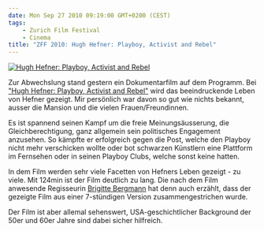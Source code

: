 ```yaml
---
date: Mon Sep 27 2010 09:19:00 GMT+0200 (CEST)
tags:
    - Zurich Film Festival
    - Cinema
title: "ZFF 2010: Hugh Hefner: Playboy, Activist and Rebel"
---
```



[![Hugh Hefner: Playboy, Activist and Rebel](http://media.tumblr.com/tumblr_l9cpkuT9ia1qa2z4q.jpg)](http://www.zurichfilmfestival.org/de/programm-2010/filme/726/hugh-hefner-playboy-activist-and-rebel/)

Zur Abwechslung stand gestern ein Dokumentarfilm auf dem Programm. Bei
["Hugh Hefner: Playboy, Activist and
Rebel"](http://www.zurichfilmfestival.org/de/programm-2010/filme/726/hugh-hefner-playboy-activist-and-rebel/)
wird das beeindruckende Leben von Hefner gezeigt. Mir persönlich war
davon so gut wie nichts bekannt, ausser die Mansion und die vielen
Frauen/Freundinnen.

Es ist spannend seinen Kampf um die freie Meinungsäusserung, die
Gleichberechtigung, ganz allgemein sein politisches Engagement
anzusehen. So kämpfte er erfolgreich gegen die Post, welche den Playboy
nicht mehr verschicken wollte oder bot schwarzen Künstlern eine
Plattform im Fernsehen oder in seinen Playboy Clubs, welche sonst keine
hatten.

In dem Film werden sehr viele Facetten von Hefners Leben gezeigt - zu
viele. Mit 124min ist der Film deutlich zu lang. Die nach dem Film
anwesende Regisseurin [Brigitte
Bergmann](http://www.imdb.com/name/nm0075731/) hat denn auch erzählt,
dass der gezeigte Film aus einer 7-stündigen Version zusammengestrichen
wurde.

Der Film ist aber allemal sehenswert, USA-geschichtlicher Background der
50er und 60er Jahre sind dabei sicher hilfreich.


